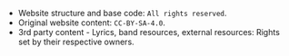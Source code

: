 * Website structure and base code: `All rights reserved`.
* Original website content: `CC-BY-SA-4.0`.
* 3rd party content - Lyrics, band resources, external resources: Rights set by their respective owners.